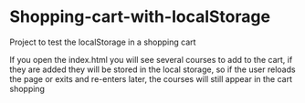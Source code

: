 # Shopping-cart-with-localStorage

Project to test the localStorage in a shopping cart

If you open the index.html you will see several courses to add to the cart, if they are added they will be stored in the local storage,
so if the user reloads the page or exits and re-enters later, the courses will still appear in the cart shopping

